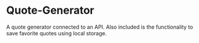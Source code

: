 # Quote-Generator
A quote generator connected to an API. Also included is the functionality to save favorite quotes using local storage.
